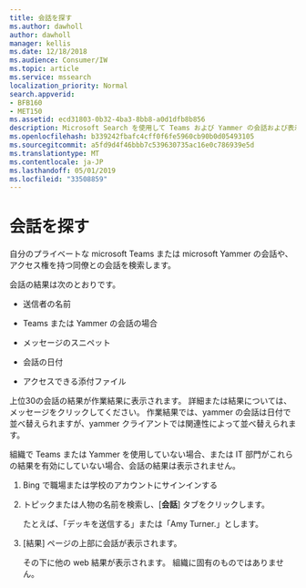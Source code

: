 ```yaml
---
title: 会話を探す
ms.author: dawholl
author: dawholl
manager: kellis
ms.date: 12/18/2018
ms.audience: Consumer/IW
ms.topic: article
ms.service: mssearch
localization_priority: Normal
search.appverid:
- BFB160
- MET150
ms.assetid: ecd31803-0b32-4ba3-8bb8-a0d1dfb8b856
description: Microsoft Search を使用して Teams および Yammer の会話および表示される詳細情報を検索する
ms.openlocfilehash: b339242fbafc4cff0f6fe5960cb90b0d05493105
ms.sourcegitcommit: a5fd9d4f46bbb7c539630735ac16e0c786939e5d
ms.translationtype: MT
ms.contentlocale: ja-JP
ms.lasthandoff: 05/01/2019
ms.locfileid: "33508859"
---
```

# <a name="find-conversations"></a>会話を探す

自分のプライベートな microsoft Teams または microsoft Yammer の会話や、アクセス権を持つ同僚との会話を検索します。
  
会話の結果は次のとおりです。
  
- 送信者の名前
    
- Teams または Yammer の会話の場合
    
- メッセージのスニペット
    
- 会話の日付
    
- アクセスできる添付ファイル
    
上位30の会話の結果が作業結果に表示されます。 詳細または結果については、メッセージをクリックしてください。 作業結果では、yammer の会話は日付で並べ替えられますが、yammer クライアントでは関連性によって並べ替えられます。
  
組織で Teams または Yammer を使用していない場合、または IT 部門がこれらの結果を有効にしていない場合、会話の結果は表示されません。
  
1. Bing で職場または学校のアカウントにサインインする
    
2. トピックまたは人物の名前を検索し、[**会話**] タブをクリックします。 
    
    たとえば、「デッキを送信する」または「Amy Turner.」とします。
    
3. [結果] ページの上部に会話が表示されます。
    
    その下に他の web 結果が表示されます。 組織に固有のものではありません。
    



